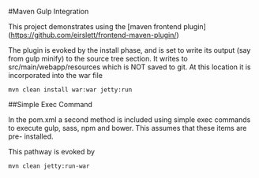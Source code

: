#Maven Gulp Integration
 
This project demonstrates using  the [maven frontend plugin] 
(https://github.com/eirslett/frontend-maven-plugin/)

The plugin is evoked by the install phase, and is set to write its output
(say from gulp minify) to the source tree section. It writes to src/main/webapp/resources
which is NOT saved to git. At this location it is incorporated into the war
file

```
mvn clean install war:war jetty:run
```

##Simple Exec Command

In the pom.xml a second method is included using simple exec commands to
execute gulp, sass, npm and bower. This assumes that these items are pre-
installed.

This pathway is evoked by 

```
mvn clean jetty:run-war
```


 
